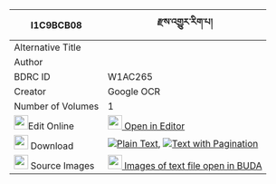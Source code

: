 |I1C9BCB08|རྫས་འགྱུར་རིག་པ། 
| --- | --- 
|Alternative Title |
|Author | 
|BDRC ID | W1AC265
|Creator | Google OCR
|Number of Volumes| 1
|<img width="25" src="https://img.icons8.com/color/25/000000/edit-property.png">Edit Online| [<img width="25" src="https://avatars.githubusercontent.com/u/45091458?s=200&v=4"> Open in Editor](http://editor.openpecha.org/I1C9BCB08)
|<img width="25" src="https://img.icons8.com/fluent/48/000000/download-2.png"/>  Download | [![](https://img.icons8.com/color/20/000000/txt.png)Plain Text](https://github.com/Openpecha/I1C9BCB08/releases/download/v2/dze_gyur_rigpa_plain_I1C9BCB08.zip), [![](https://img.icons8.com/color/20/000000/txt.png)Text with Pagination](https://github.com/Openpecha/I1C9BCB08/releases/download/v2/dze_gyur_rigpa_pages_I1C9BCB08.zip)
|<img width="25" src="https://img.icons8.com/plasticine/100/000000/pictures-folder.png"/>  Source Images | [<img width="25" src="https://library.bdrc.io/icons/BUDA-small.svg"> Images of text file open in BUDA](https://library.bdrc.io/show/bdr:W1AC265)